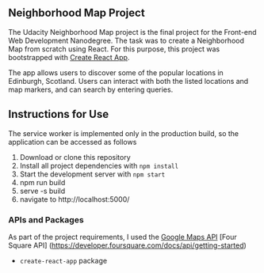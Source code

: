 ## Neighborhood Map Project

The Udacity Neighborhood Map project is the final project for the Front-end Web Development Nanodegree. The task was to create a Neighborhood Map from scratch using React. For this purpose, this project was bootstrapped with [Create React App](https://github.com/facebookincubator/create-react-app).

The app allows users to discover some of the popular locations in Edinburgh, Scotland.  Users can interact with both the listed locations and map markers, and can search by entering queries. 

## Instructions for Use
The service worker is implemented only in the production build, so the application can be accessed as follows

1. Download or clone this repository
2. Install all project dependencies with `npm install`
3. Start the development server with `npm start`
4. npm run build
5. serve -s build
6. navigate to http://localhost:5000/

### APIs and Packages
As part of the project requirements, I used the [Google Maps API](https://cloud.google.com/maps-platform/) 
 [Four Square API] (https://developer.foursquare.com/docs/api/getting-started) 
 * `create-react-app` package
